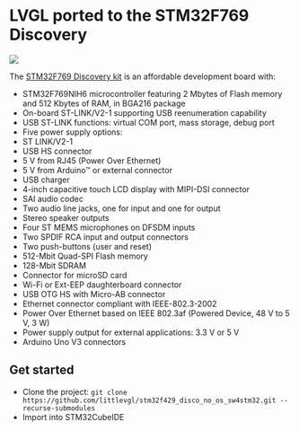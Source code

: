 # LVGL ported to the STM32F769 Discovery
<img src="https://i.ytimg.com/vi/ZUJxbCbBod0/maxresdefault.jpg">

The [STM32F769 Discovery kit](https://www.st.com/en/evaluation-tools/32f769idiscovery.html) is an affordable development board with:
* STM32F769NIH6 microcontroller featuring 2 Mbytes of Flash memory and 512 Kbytes of RAM, in BGA216 package
* On-board ST-LINK/V2-1 supporting USB reenumeration capability
* USB ST-LINK functions: virtual COM port, mass storage, debug port
* Five power supply options:
* ST LINK/V2-1
* USB HS connector
* 5 V from RJ45 (Power Over Ethernet)
* 5 V from Arduino™ or external connector
* USB charger
* 4-inch capacitive touch LCD display with MIPI-DSI connector
* SAI audio codec
* Two audio line jacks, one for input and one for output
* Stereo speaker outputs
* Four ST MEMS microphones on DFSDM inputs
* Two SPDIF RCA input and output connectors
* Two push-buttons (user and reset)
* 512-Mbit Quad-SPI Flash memory
* 128-Mbit SDRAM
* Connector for microSD card
* Wi-Fi or Ext-EEP daughterboard connector
* USB OTG HS with Micro-AB connector
* Ethernet connector compliant with IEEE-802.3-2002
* Power Over Ethernet based on IEEE 802.3af (Powered Device, 48 V to 5 V, 3 W)
* Power supply output for external applications: 3.3 V or 5 V
* Arduino Uno V3 connectors


## Get started
- Clone the project: `git clone https://github.com/littlevgl/stm32f429_disco_no_os_sw4stm32.git --recurse-submodules`
- Import into STM32CubeIDE
